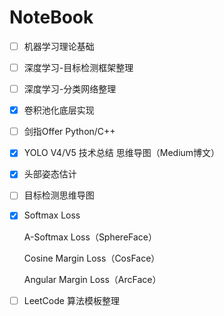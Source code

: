# NoteBook

- [ ] 机器学习理论基础


- [ ] 深度学习-目标检测框架整理

- [ ] 深度学习-分类网络整理

- [x] 卷积池化底层实现

- [ ] 剑指Offer Python/C++

- [x] YOLO V4/V5 技术总结 思维导图（Medium博文）

- [x] 头部姿态估计

- [ ] 目标检测思维导图

- [x] Softmax Loss

  A-Softmax Loss（SphereFace）

  Cosine Margin Loss（CosFace）

  Angular Margin Loss（ArcFace）
  
- [ ] LeetCode 算法模板整理





